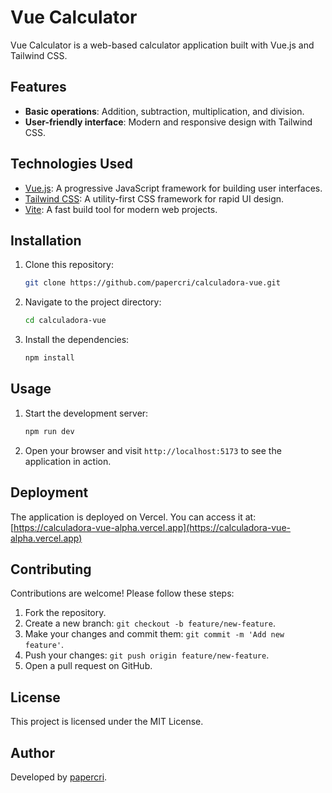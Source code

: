 # Vue Calculator

Vue Calculator is a web-based calculator application built with Vue.js and Tailwind CSS.

## Features

- **Basic operations**: Addition, subtraction, multiplication, and division.
- **User-friendly interface**: Modern and responsive design with Tailwind CSS.

## Technologies Used

- [Vue.js](https://vuejs.org/): A progressive JavaScript framework for building user interfaces.
- [Tailwind CSS](https://tailwindcss.com/): A utility-first CSS framework for rapid UI design.
- [Vite](https://vitejs.dev/): A fast build tool for modern web projects.

## Installation

1. Clone this repository:

   ```bash
   git clone https://github.com/papercri/calculadora-vue.git
   ```

2. Navigate to the project directory:

   ```bash
   cd calculadora-vue
   ```

3. Install the dependencies:

   ```bash
   npm install
   ```

## Usage

1. Start the development server:

   ```bash
   npm run dev
   ```

2. Open your browser and visit `http://localhost:5173` to see the application in action.

## Deployment

The application is deployed on Vercel. You can access it at: [https://calculadora-vue-alpha.vercel.app](https://calculadora-vue-alpha.vercel.app)

## Contributing

Contributions are welcome! Please follow these steps:

1. Fork the repository.
2. Create a new branch: `git checkout -b feature/new-feature`.
3. Make your changes and commit them: `git commit -m 'Add new feature'`.
4. Push your changes: `git push origin feature/new-feature`.
5. Open a pull request on GitHub.

## License

This project is licensed under the MIT License.

## Author

Developed by [papercri](https://github.com/papercri).

